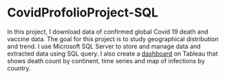 # CovidProfolioProject-SQL

In this project, I download data of confirmed global Covid 19 death and vaccine data.
The goal for this project is to study geographical distribution and trend.
I use Microsoft SQL Server to store and manage data and extracted data using SQL query. 
I also create a [dashboard](https://github.com/yanruchen/CovidProfolioProject-SQL/blob/main/Covid_Dashboard.png) on Tableau that shows death count by continent, time series and map of infections by country.
